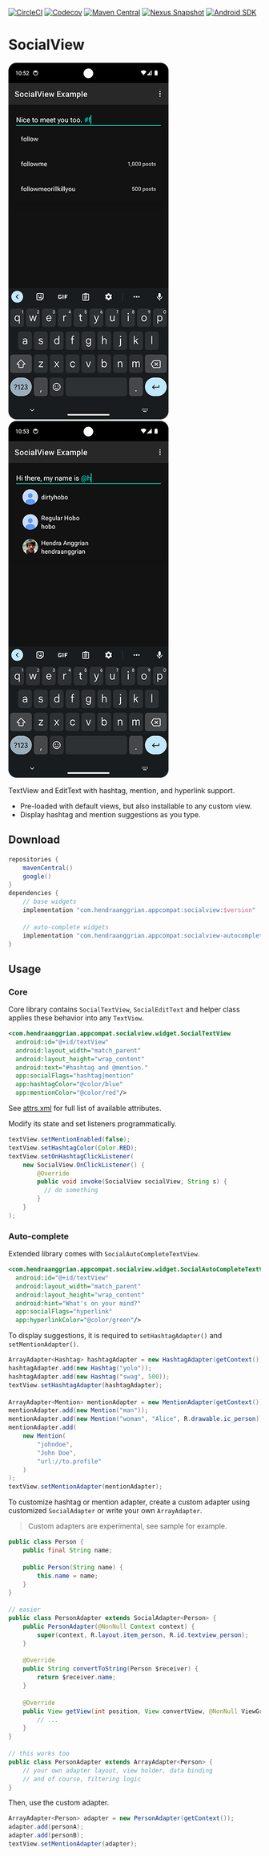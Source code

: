 [![CircleCI](https://img.shields.io/circleci/build/gh/hanggrian/socialview)](https://app.circleci.com/pipelines/github/hanggrian/socialview/)
[![Codecov](https://img.shields.io/codecov/c/gh/hanggrian/socialview)](https://app.codecov.io/gh/hanggrian/socialview/)
[![Maven Central](https://img.shields.io/maven-central/v/com.hendraanggrian.appcompat/socialview)](https://search.maven.org/artifact/com.hendraanggrian.appcompat/socialview/)
[![Nexus Snapshot](https://img.shields.io/nexus/s/com.hendraanggrian.appcompat/socialview?server=https%3A%2F%2Fs01.oss.sonatype.org)](https://s01.oss.sonatype.org/content/repositories/snapshots/com/hendraanggrian/appcompat/socialview/)
[![Android SDK](https://img.shields.io/badge/android-21%2B-34a853)](https://developer.android.com/tools/releases/platforms#5.0)

# SocialView

![Hashtag preview.](https://github.com/hendraanggrian/socialview/raw/assets/preview_hashtag.png)
![Mention preview.](https://github.com/hendraanggrian/socialview/raw/assets/preview_mention.png)

TextView and EditText with hashtag, mention, and hyperlink support.

- Pre-loaded with default views, but also installable to any custom view.
- Display hashtag and mention suggestions as you type.

## Download

```gradle
repositories {
    mavenCentral()
    google()
}
dependencies {
    // base widgets
    implementation "com.hendraanggrian.appcompat:socialview:$version"

    // auto-complete widgets
    implementation "com.hendraanggrian.appcompat:socialview-autocomplete:$version"
}
```

## Usage

### Core

Core library contains `SocialTextView`, `SocialEditText` and helper class
applies these behavior into any `TextView`.

```xml
<com.hendraanggrian.appcompat.socialview.widget.SocialTextView
  android:id="@+id/textView"
  android:layout_width="match_parent"
  android:layout_height="wrap_content"
  android:text="#hashtag and @mention."
  app:socialFlags="hashtag|mention"
  app:hashtagColor="@color/blue"
  app:mentionColor="@color/red"/>
```

See [attrs.xml](https://github.com/HendraAnggrian/socialview/blob/master/socialview/res/values/attrs.xml)
for full list of available attributes.

Modify its state and set listeners programmatically.

```java
textView.setMentionEnabled(false);
textView.setHashtagColor(Color.RED);
textView.setOnHashtagClickListener(
    new SocialView.OnClickListener() {
        @Override
        public void invoke(SocialView socialView, String s) {
          // do something
        }
    }
);
```

### Auto-complete

Extended library comes with `SocialAutoCompleteTextView`.

```xml
<com.hendraanggrian.appcompat.socialview.widget.SocialAutoCompleteTextView
  android:id="@+id/textView"
  android:layout_width="match_parent"
  android:layout_height="wrap_content"
  android:hint="What's on your mind?"
  app:socialFlags="hyperlink"
  app:hyperlinkColor="@color/green"/>
```

To display suggestions, it is required to `setHashtagAdapter()`
and `setMentionAdapter()`.

```java
ArrayAdapter<Hashtag> hashtagAdapter = new HashtagAdapter(getContext());
hashtagAdapter.add(new Hashtag("yolo"));
hashtagAdapter.add(new Hashtag("swag", 500));
textView.setHashtagAdapter(hashtagAdapter);

ArrayAdapter<Mention> mentionAdapter = new MentionAdapter(getContext());
mentionAdapter.add(new Mention("man"));
mentionAdapter.add(new Mention("woman", "Alice", R.drawable.ic_person));
mentionAdapter.add(
    new Mention(
        "johndoe",
        "John Doe",
        "url://to.profile"
    )
);
textView.setMentionAdapter(mentionAdapter);
```

To customize hashtag or mention adapter, create a custom adapter using
customized `SocialAdapter` or write your own `ArrayAdapter`.

> Custom adapters are experimental, see sample for example.

```java
public class Person {
    public final String name;

    public Person(String name) {
        this.name = name;
    }
}

// easier
public class PersonAdapter extends SocialAdapter<Person> {
    public PersonAdapter(@NonNull Context context) {
        super(context, R.layout.item_person, R.id.textview_person);
    }

    @Override
    public String convertToString(Person $receiver) {
        return $receiver.name;
    }

    @Override
    public View getView(int position, View convertView, @NonNull ViewGroup parent) {
        // ...
    }
}

// this works too
public class PersonAdapter extends ArrayAdapter<Person> {
    // your own adapter layout, view holder, data binding
    // and of course, filtering logic
}
```

Then, use the custom adapter.

```java
ArrayAdapter<Person> adapter = new PersonAdapter(getContext());
adapter.add(personA);
adapter.add(personB);
textView.setMentionAdapter(adapter);
```
